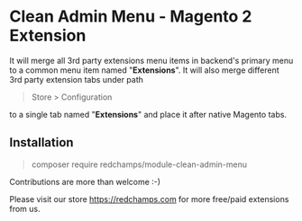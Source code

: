 # Clean Admin Menu - Magento 2 Extension 
It will merge all 3rd party extensions menu items in backend's primary menu to a common menu item named "**Extensions**". It will also merge different 3rd party extension tabs under path 
>Store > Configuration 

to a single tab named "**Extensions**" and place it after native Magento tabs.

## Installation

> composer require redchamps/module-clean-admin-menu

Contributions are more than welcome :-)

Please visit our store https://redchamps.com for more free/paid extensions from us.
